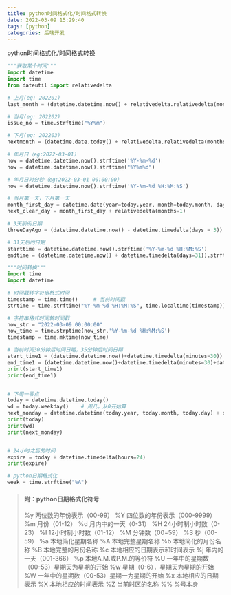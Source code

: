 ```yaml
---
title: python时间格式化/时间格式转换
date: 2022-03-09 15:29:40
tags: [python]
categories: 后端开发
---
```

python时间格式化/时间格式转换
<!--more-->

```python
"""获取某个时间"""
import datetime
import time
from dateutil import relativedelta

# 上月(eg: 202201)
last_month = (datetime.datetime.now() + relativedelta.relativedelta(months=-1)).strftime("%Y%m")

# 当月(eg: 202202)
issue_no = time.strftime("%Y%m")

# 下月(eg: 202203)
nextmonth = (datetime.date.today() + relativedelta.relativedelta(months=1)).strftime("%Y%m")

# 年月日（eg:2022-03-01）
now = datetime.datetime.now().strftime('%Y-%m-%d')
now = datetime.datetime.now().strftime("%Y%m%d")

# 年月日时分秒（eg:2022-03-01 00:00:00）
now = datetime.datetime.now().strftime('%Y-%m-%d %H:%M:%S')

# 当月第一天，下月第一天
month_first_day = datetime.date(year=today.year, month=today.month, day=1)
next_clear_day = month_first_day + relativedelta(months=1)

# 3天前的日期 
threeDayAgo = (datetime.datetime.now() - datetime.timedelta(days = 3)) 

# 31天后的日期
starttime = datetime.datetime.now().strftime('%Y-%m-%d %H:%M:%S')
endtime = (datetime.datetime.now() + datetime.timedelta(days=31)).strftime('%Y-%m-%d 00:00:00')
```

```python
"""时间转换"""
import time
import datetime

# 时间戳转字符串格式时间
timestamp = time.time()     # 当前时间戳
strtime = time.strftime("%Y-%m-%d %H:%M:%S", time.localtime(timestamp))

# 字符串格式时间转时间戳
now_str = "2022-03-09 00:00:00"
now_time = time.strptime(now_str,'%Y-%m-%d %H:%M:%S')
timestamp = time.mktime(now_time)

# 当前时间30分钟后时间日期，35分钟后时间日期
start_time1 = (datetime.datetime.now()+datetime.timedelta(minutes=30)).strftime("%Y-%m-%d %H:%M:%S")
end_time1 = (datetime.datetime.now()+datetime.timedelta(minutes=30)+datetime.timedelta(minutes=5)).strftime("%Y-%m-%d %H:%M:%S")
print(start_time1)
print(end_time1)


# 下周一零点
today = datetime.datetime.today()
wd = today.weekday()    # 周几，从0开始算
next_monday = datetime.datetime(today.year, today.month, today.day) + datetime.timedelta(days=7-wd)
print(today)
print(wd)
print(next_monday)


# 24小时之后的时间
expire = today + datetime.timedelta(hours=24)
print(expire)
```

```python
# python日期格式化
week = time.strftime("%A")
```

> #### 附：python日期格式化符号
> 
> %y 两位数的年份表示（00-99）
%Y 四位数的年份表示（000-9999）
%m 月份（01-12）
%d 月内中的一天（0-31）
%H 24小时制小时数（0-23）
%I 12小时制小时数（01-12）
%M 分钟数（00=59）
%S 秒（00-59）
%a 本地简化星期名称
%A 本地完整星期名称
%b 本地简化的月份名称
%B 本地完整的月份名称
%c 本地相应的日期表示和时间表示
%j 年内的一天（001-366）
%p 本地A.M.或P.M.的等价符
%U 一年中的星期数（00-53）星期天为星期的开始
%w 星期（0-6），星期天为星期的开始
%W 一年中的星期数（00-53）星期一为星期的开始
%x 本地相应的日期表示
%X 本地相应的时间表示
%Z 当前时区的名称
%% %号本身
